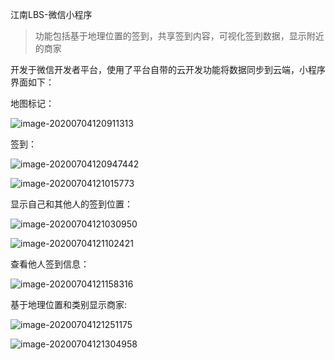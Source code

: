 江南LBS-微信小程序

> 功能包括基于地理位置的签到，共享签到内容，可视化签到数据，显示附近的商家

开发于微信开发者平台，使用了平台自带的云开发功能将数据同步到云端，小程序界面如下：

地图标记：

![image-20200704120911313](https://gitee.com/sparkle_zz/markdown-pics/raw/master/image-20200704120911313.png)

签到：

![image-20200704120947442](https://gitee.com/sparkle_zz/markdown-pics/raw/master/image-20200704120947442.png)

![image-20200704121015773](https://gitee.com/sparkle_zz/markdown-pics/raw/master/image-20200704121015773.png)

显示自己和其他人的签到位置：

![image-20200704121030950](https://gitee.com/sparkle_zz/markdown-pics/raw/master/image-20200704121030950.png)

![image-20200704121102421](https://gitee.com/sparkle_zz/markdown-pics/raw/master/image-20200704121102421.png)

查看他人签到信息：

![image-20200704121158316](https://gitee.com/sparkle_zz/markdown-pics/raw/master/image-20200704121158316.png)

基于地理位置和类别显示商家:

![image-20200704121251175](https://gitee.com/sparkle_zz/markdown-pics/raw/master/image-20200704121251175.png)

![image-20200704121304958](https://gitee.com/sparkle_zz/markdown-pics/raw/master/image-20200704121304958.png)
